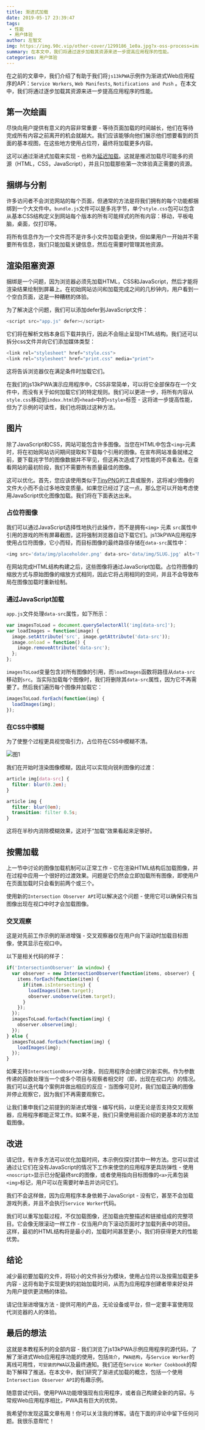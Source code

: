 ```yaml
---
title: 渐进式加载
date: 2019-05-17 23:39:47
tags:
 - 性能
 - 用户体验
author: 左智文
img: https://img.90c.vip/other-cover/1299186_1e0a.jpg?x-oss-process=image/format,webp
summary: 在本文中，我们将通过逐步加载其资源来进一步提高应用程序的性能。
categories: 用户体验
---
```


在之前的文章中，我们介绍了有助于我们将`js13kPWA`示例作为渐进式Web应用程序的API：`Service Workers`, `Web Manifests`, `Notifications and Push` 。在本文中，我们将通过逐步加载其资源来进一步提高应用程序的性能。

## 第一次绘画

尽快向用户提供有意义的内容非常重要 - 等待页面加载的时间越长，他们在等待完成所有内容之前离开的机会就越大。我们应该能够向他们展示他们想要看到的页面的基本视图，在这些地方使用占位符，最终将加载更多内容。

这可以通过渐进式加载来实现 - 也称为[延迟加载](https://en.wikipedia.org/wiki/Lazy_loading)。这就是推迟加载尽可能多的资源（HTML，CSS，JavaScript），并且只加载那些第一次体验真正需要的资源。

## 捆绑与分割

许多访问者不会浏览网站的每个页面，但通常的方法是将我们拥有的每个功能都捆绑到一个大文件中。`bundle.js`文件可以是多兆字节，单个`style.css`包可以包含从基本CSS结构定义到网站每个版本的所有可能样式的所有内容：移动，平板电脑，桌面，仅打印等。

将所有信息作为一个文件而不是许多小文件加载会更快，但如果用户一开始并不需要所有信息，我们只能加载关键信息，然后在需要时管理其他资源。

## 渲染阻塞资源

捆绑是一个问题，因为浏览器必须先加载HTML，CSS和JavaScript，然后才能将渲染结果绘制到屏幕上。在初始网站访问和加载完成之间的几秒钟内，用户看到一个空白页面，这是一种糟糕的体验。

为了解决这个问题，我们可以添加defer到JavaScript文件：

```js
<script src="app.js" defer></script>
```

它们将在解析文档本身后下载并执行，因此不会阻止呈现HTML结构。我们还可以拆分css文件并向它们添加媒体类型：

```js
<link rel="stylesheet" href="style.css">
<link rel="stylesheet" href="print.css" media="print">
```

这将告诉浏览器仅在满足条件时加载它们。

在我们的js13kPWA演示应用程序中，CSS非常简单，可以将它全部保存在一个文件中，而没有关于如何加载它们的特定规则。我们可以更进一步，将所有内容从`style.css`移动到`index.html`的`<head>`中的`<style>`标签 - 这将进一步提高性能，但为了示例的可读性，我们也将跳过这种方法。

## 图片

除了JavaScript和CSS，网站可能包含许多图像。当您在HTML中包含`<img>`元素时，将在初始网站访问期间提取和下载每个引用的图像。在宣布网站准备就绪之前，要下载兆字节的图像数据并不罕见，但这再次造成了对性能的不良看法。在查看网站的最初阶段，我们不需要所有质量最佳的图像。

这可以优化。首先，您应该使用类似于[TinyPNG](https://tinypng.com/)的工具或服务，这将减少图像的文件大小而不会过多地改变质量。如果您已经过了这一点，那么您可以开始考虑使用JavaScript优化图像加载。我们将在下面表达出来。

### 占位符图像

我们可以通过JavaScript选择性地执行此操作，而不是拥有`<img>` 元素 `src`属性中引用的游戏的所有屏幕截图，这将强制浏览器自动下载它们。js13kPWA应用程序使用占位符图像，它小而轻，而目标图像的最终路径存储在`data-src`属性中：

```js
<img src='data/img/placeholder.png' data-src='data/img/SLUG.jpg' alt='NAME'>
```

在网站完成HTML结构构建之后，这些图像将通过JavaScript加载。占位符图像的缩放方式与原始图像的缩放方式相同，因此它将占用相同的空间，并且不会导致布局在图像加载时重新绘制。

### 通过JavaScript加载

`app.js`文件处理`data-src`属性，如下所示：

```js
var imagesToLoad = document.querySelectorAll('img[data-src]');
var loadImages = function(image) {
  image.setAttribute('src', image.getAttribute('data-src'));
  image.onload = function() {
    image.removeAttribute('data-src');
  };
};
```

`imagesToLoad`变量包含对所有图像的引用，而`loadImages`函数将路径从`data-src`移动到`src`。当实际加载每个图像时，我们将删除其`data-src`属性，因为它不再需要了。然后我们遍历每个图像并加载它：

```js
imagesToLoad.forEach(function(img) {
  loadImages(img);
});
```

### 在CSS中模糊

为了使整个过程更具视觉吸引力，占位符在CSS中模糊不清。

![图1](https://img.90c.vip/code/img028.png?x-oss-process=image/format,webp)

我们在开始时渲染图像模糊，因此可以实现向锐利图像的过渡：

```css
article img[data-src] {
  filter: blur(0.2em);
}

article img {
  filter: blur(0em);
  transition: filter 0.5s;
}
```

这将在半秒内消除模糊效果，这对于“加载”效果看起来足够好。

## 按需加载

上一节中讨论的图像加载机制可以正常工作 - 它在渲染HTML结构后加载图像，并在过程中应用一个很好的过渡效果。问题是它仍然会立即加载所有图像，即使用户在页面加载时只会看到前两个或三个。

使用新的`Intersection Observer API`可以解决这个问题 - 使用它可以确保只有当图像出现在视口中时才会加载图像。

### 交叉观察

这是对先前工作示例的渐进增强 - 交叉观察器仅在用户向下滚动时加载目标图像，使其显示在视口中。

以下是相关代码的样子：

```js
if('IntersectionObserver' in window) {
  var observer = new IntersectionObserver(function(items, observer) {
    items.forEach(function(item) {
      if(item.isIntersecting) {
        loadImages(item.target);
        observer.unobserve(item.target);
      }
    });
  });
  imagesToLoad.forEach(function(img) {
    observer.observe(img);
  });
} else {
  imagesToLoad.forEach(function(img) {
    loadImages(img);
  });
}
```

如果支持`IntersectionObserver`对象，则应用程序会创建它的新实例。作为参数传递的函数处理当一个或多个项目与观察者相交时（即，出现在视口内）的情况。我们可以迭代每个案例并做出相应的反应 - 当图像可见时，我们加载正确的图像并停止观察它，因为我们不再需要观察它。

让我们重申我们之前提到的渐进式增强 - 编写代码，以便无论是否支持交叉观察器，应用程序都能正常工作。如果不是，我们只需使用前面介绍的更基本的方法加载图像。

## 改进

请记住，有许多方法可以优化加载时间，本示例仅探讨其中一种方法。您可以尝试通过让它们在没有JavaScript的情况下工作来使您的应用程序更具防弹性 - 使用`<noscript>`显示已分配最终src的图像，或者使用指向目标图像的`<a>`元素包装`<img>`标记，用户可以在需要时单击并访问它们。

我们不会这样做，因为应用程序本身依赖于JavaScript  - 没有它，甚至不会加载游戏列表，并且不会执行`Service Worker`代码。

我们可以重写加载过程，不仅加载图像，还加载由完整描述和链接组成的完整项目。它会像无限滚动一样工作 - 仅当用户向下滚动页面时才加载列表中的项目。这样，最初的HTML结构将是最小的，加载时间甚至更小，我们将获得更大的性能优势。

## 结论

减少最初要加载的文件，将较小的文件拆分为模块，使用占位符以及按需加载更多内容 - 这将有助于实现更快的初始加载时间，从而为应用程序创建者带来好处并为用户提供更流畅的体验。

请记住渐进增强方法 - 提供可用的产品，无论设备或平台，但一定要丰富使用现代浏览器的人的体验。

## 最后的想法

这就是本教程系列的全部内容 - 我们浏览了js13kPWA示例应用程序的源代码，了解了渐进式Web应用程序功能的使用，包括`简介`，`PWA结构`，与`Service Worker`的离线可用性，`可安装的PWA`以及最终通知。我们还在`Service Worker Cookbook`的帮助下解释了推送。在本文中，我们研究了渐进式加载的概念，包括一个使用`Intersection Observer API`的有趣示例。

随意尝试代码，使用PWA功能增强现有应用程序，或者自己构建全新的内容。与常规Web应用程序相比，PWA具有巨大的优势。

我希望你发现这篇文章有用！你可以关注我的博客。请在下面的评论中留下任何问题。我很乐意帮忙！
